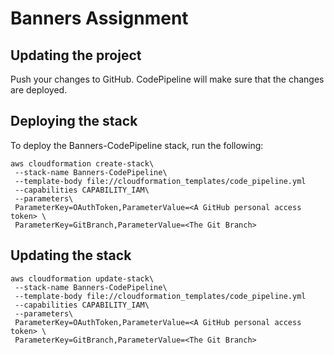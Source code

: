 # Banners Assignment

## Updating the project
Push your changes to GitHub. CodePipeline will make sure that the changes are deployed.

## Deploying the stack
To deploy the Banners-CodePipeline stack, run the following:
```
aws cloudformation create-stack\
 --stack-name Banners-CodePipeline\
 --template-body file://cloudformation_templates/code_pipeline.yml
 --capabilities CAPABILITY_IAM\
 --parameters\
 ParameterKey=OAuthToken,ParameterValue=<A GitHub personal access token> \
 ParameterKey=GitBranch,ParameterValue=<The Git Branch>
```

## Updating the stack
```
aws cloudformation update-stack\
 --stack-name Banners-CodePipeline\
 --template-body file://cloudformation_templates/code_pipeline.yml
 --capabilities CAPABILITY_IAM\
 --parameters\
 ParameterKey=OAuthToken,ParameterValue=<A GitHub personal access token> \
 ParameterKey=GitBranch,ParameterValue=<The Git Branch>
```